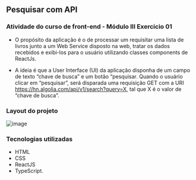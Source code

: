 ## Pesquisar com API 

### Atividade do curso de front-end - Módulo III Exercicio 01

- O propósito da aplicação é o de processar um requisitar uma lista de livros junto a um Web Service disposto na web, tratar os dados recebidos e exibi-los para o usuário utilizando classes components de ReactJs.

- A ideia é que a User Interface (UI) da aplicação disponha de um campo de texto “chave de busca” e um botão “pesquisar. Quando o usuário clicar em “pesquisar”, será disparada uma requisição GET com a URI https://hn.algolia.com/api/v1/search?query=X, tal que X é o valor de “chave de busca”.

### Layout do projeto 

<img src="https://discord.com/channels/867480197598281801/867480198039732236/950119341712638043" alt="image">


### Tecnologias utilizadas
<ul>
  <li>HTML</li>
  <li>CSS</li>
  <li>ReactJS</li>
 <li>TypeScript.</li>
</ul>
